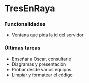 # TresEnRaya
### Funcionalidades
- Ventana que pida la id del servidor
### Últimas tareas
- Enseñar a Oscar, consultarle
- Diagramas y presentación
- Probar desde varios equipos 
- Limpiar y formatear el código